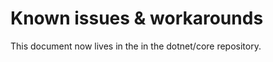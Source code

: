 Known issues & workarounds
==========================

This document now lives in the  in the dotnet/core repository. 
